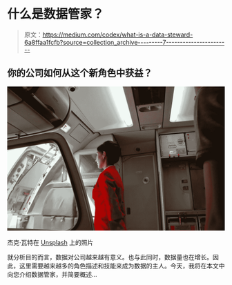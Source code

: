 # 什么是数据管家？

> 原文：<https://medium.com/codex/what-is-a-data-steward-6a8ffaa1fcfb?source=collection_archive---------7----------------------->

## 你的公司如何从这个新角色中获益？

![](img/90515c266779c121ebdc0550c8e871a4.png)

杰克·瓦特在 [Unsplash](https://unsplash.com/s/photos/steward?utm_source=unsplash&utm_medium=referral&utm_content=creditCopyText) 上的照片

就分析目的而言，数据对公司越来越有意义。也与此同时，数据量也在增长。因此，这里需要越来越多的角色描述和技能来成为数据的主人。今天，我将在本文中向您介绍数据管家，并简要概述…